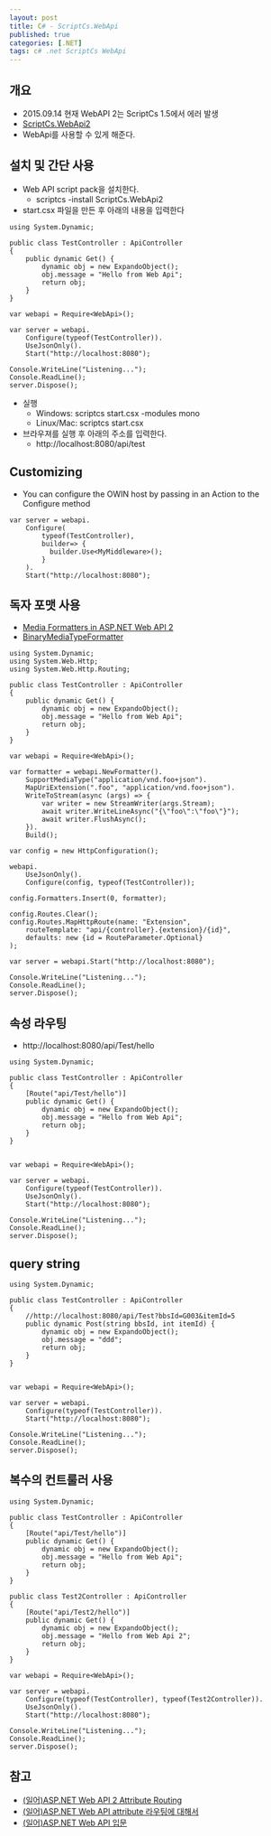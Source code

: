 ```yaml
---
layout: post
title: C# - ScriptCs.WebApi
published: true
categories: [.NET]
tags: c# .net ScriptCs WebApi
---
```

## 개요
- 2015.09.14  현재 WebAPI 2는 ScriptCs 1.5에서 에러 발생
- [ScriptCs.WebApi2](https://github.com/scriptcs-contrib/scriptcs-webapi)
- WebApi를 사용할 수 있게 해준다.
  
  
  
## 설치 및 간단 사용
- Web API script pack을 설치한다.
    - scriptcs -install ScriptCs.WebApi2
- start.csx 파일을 만든 후 아래의 내용을 입력한다
  
```
using System.Dynamic;

public class TestController : ApiController
{
    public dynamic Get() {
        dynamic obj = new ExpandoObject();
        obj.message = "Hello from Web Api";
        return obj;
    }
}

var webapi = Require<WebApi>();

var server = webapi.
    Configure(typeof(TestController)).
    UseJsonOnly().
    Start("http://localhost:8080");

Console.WriteLine("Listening...");
Console.ReadLine();
server.Dispose();
```
  
- 실행
    - Windows:  scriptcs start.csx -modules mono
    - Linux/Mac: scriptcs start.csx
- 브라우져를 실행 후 아래의 주소를 입력한다.
    - http://localhost:8080/api/test
  
  
  
## Customizing
- You can configure the OWIN host by passing in an Action<IAppBuilder> to the Configure method
  
```
var server = webapi.
    Configure(
        typeof(TestController),
        builder=> {
          builder.Use<MyMiddleware>();
        }
    ).
    Start("http://localhost:8080");
```
  
  
  
## 독자 포맷 사용
- [Media Formatters in ASP.NET Web API 2](http://www.asp.net/web-api/overview/formats-and-model-binding/media-formatters)
- [BinaryMediaTypeFormatter](http://byterot.blogspot.kr/2012/04/aspnet-web-api-series-part-5.html)
  
```
using System.Dynamic;
using System.Web.Http;
using System.Web.Http.Routing;

public class TestController : ApiController
{
	public dynamic Get() {
		dynamic obj = new ExpandoObject();
		obj.message = "Hello from Web Api";
		return obj;
	}
}

var webapi = Require<WebApi>();

var formatter = webapi.NewFormatter().
	SupportMediaType("application/vnd.foo+json").
	MapUriExtension(".foo", "application/vnd.foo+json").
	WriteToStream(async (args) => {
		var writer = new StreamWriter(args.Stream);
		await writer.WriteLineAsync("{\"foo\":\"foo\"}");
		await writer.FlushAsync();
	}).
	Build();

var config = new HttpConfiguration();

webapi.
	UseJsonOnly().
	Configure(config, typeof(TestController));

config.Formatters.Insert(0, formatter);

config.Routes.Clear();
config.Routes.MapHttpRoute(name: "Extension",
	routeTemplate: "api/{controller}.{extension}/{id}",
	defaults: new {id = RouteParameter.Optional}
);

var server = webapi.Start("http://localhost:8080");

Console.WriteLine("Listening...");
Console.ReadLine();
server.Dispose();
```
  
  
  
## 속성 라우팅
- http://localhost:8080/api/Test/hello
  
```
using System.Dynamic;

public class TestController : ApiController
{
	[Route("api/Test/hello")]
	public dynamic Get() {
        dynamic obj = new ExpandoObject();
        obj.message = "Hello from Web Api";
        return obj;
    }
}


var webapi = Require<WebApi>();

var server = webapi.
    Configure(typeof(TestController)).
    UseJsonOnly().
    Start("http://localhost:8080");

Console.WriteLine("Listening...");
Console.ReadLine();
server.Dispose();
```
  
  
  
## query string
  
```
using System.Dynamic;

public class TestController : ApiController
{
	//http://localhost:8080/api/Test?bbsId=G003&itemId=5
	public dynamic Post(string bbsId, int itemId) {
		dynamic obj = new ExpandoObject();
        obj.message = "ddd";
        return obj;
    }
}


var webapi = Require<WebApi>();

var server = webapi.
	Configure(typeof(TestController)).
    Start("http://localhost:8080");

Console.WriteLine("Listening...");
Console.ReadLine();
server.Dispose();
```
  
  
  
## 복수의 컨트룰러 사용
  
```
using System.Dynamic;

public class TestController : ApiController
{
	[Route("api/Test/hello")]
	public dynamic Get() {
        dynamic obj = new ExpandoObject();
        obj.message = "Hello from Web Api";
        return obj;
    }
}

public class Test2Controller : ApiController
{
	[Route("api/Test2/hello")]
	public dynamic Get() {
        dynamic obj = new ExpandoObject();
        obj.message = "Hello from Web Api 2";
        return obj;
    }
}

var webapi = Require<WebApi>();

var server = webapi.
    Configure(typeof(TestController), typeof(Test2Controller)).
    UseJsonOnly().
    Start("http://localhost:8080");

Console.WriteLine("Listening...");
Console.ReadLine();
server.Dispose();
```
  
  
  
## 참고
- [(일어)ASP.NET Web API 2 Attribute Routing](http://miso-soup3.hateblo.jp/entry/2013/07/03/223816)
- [(일어)ASP.NET Web API attribute 라우팅에 대해서](http://katoj.hatenablog.com/entry/2015/04/24/195153)
- [(일어)ASP.NET Web API 입문](http://www.atmarkit.co.jp/ait/subtop/features/dotnet/aspwebapi_index.html)
